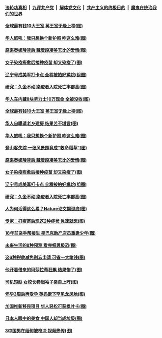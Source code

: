 ####  [法轮功真相](../../../../basic/blob/master/README.md?t=04201231) &nbsp;|&nbsp; [九评共产党](../../../../9ping.md/blob/master/README.md?t=04201231) &nbsp;|&nbsp; [解体党文化](../../../../jtdwh.md/blob/master/README.md?t=04201231)  &nbsp;|&nbsp; [共产主义的终极目的](../../../../gczydzjmd.md/blob/master/README.md?t=04201231) &nbsp;|&nbsp; [魔鬼在统治我们的世界](../../../../mgztzwmdsj.md/blob/master/README.md?t=04201231) 

#### [全球最有钱10大王室 英王室无缘上榜(图)](../pages/p3/969267.md?t=04201231) 

#### [华人怒吼：我只想换个新护照 咋这么难(图)](../pages/p3/969250.md?t=04201231) 

#### [原来泰姬陵背后 藏着段凄美无比的爱情(图)](../pages/p3/968850.md?t=04201231) 

#### [女子染疫痊愈后接种疫苗 却又染疫了(图)](../pages/p3/969171.md?t=04201231) 

#### [辽宁号成美军打卡点 全程被拍好尴尬(组图)](../pages/p3/969150.md?t=04201231) 

#### [研究：久坐不动 染疫者入院死亡率都高(图)](../pages/p3/969148.md?t=04201231) 

#### [华人车内藏8块劳力士10万现金 全被没收(图)](../pages/p3/969269.md?t=04201231) 

#### [全球最有钱10大王室 英王室无缘上榜(图)](../pages/p3/969267.md?t=04201231) 

#### [华人自曝请老乡建房 结果苦不堪言(图)](../pages/p3/969253.md?t=04201231) 

#### [华人怒吼：我只想换个新护照 咋这么难(图)](../pages/p3/969250.md?t=04201231) 

#### [登山客失踪 一张风景照竟成“救命稻草”(图)](../pages/p3/969186.md?t=04201231) 

#### [原来泰姬陵背后 藏着段凄美无比的爱情(图)](../pages/p3/968850.md?t=04201231) 

#### [女子染疫痊愈后接种疫苗 却又染疫了(图)](../pages/p3/969171.md?t=04201231) 

#### [辽宁号成美军打卡点 全程被拍好尴尬(组图)](../pages/p3/969150.md?t=04201231) 

#### [研究：久坐不动 染疫者入院死亡率都高(图)](../pages/p3/969148.md?t=04201231) 

#### [人为何活得这么累？Nature论文揭谜底(图)](../pages/p3/969075.md?t=04201231) 

#### [专家：打疫苗后现这2种症状 急速就医(图)](../pages/p3/969069.md?t=04201231) 

#### [18年前亲手帮接生 星巴克助产店员重逢少年(图)](../pages/p3/969050.md?t=04201231) 

#### [未来生活的8种预测 看完细思极恐(图)](../pages/p3/968750.md?t=04201231) 

#### [这6种税收减免别忘申请 可省一大笔钱(图)](../pages/p3/968997.md?t=04201231) 

#### [他开着借来的玛莎拉蒂狂飙 结果惨了(图)](../pages/p3/968968.md?t=04201231) 

#### [司机短缺 女校长卷起袖子亲自上阵(图)](../pages/p3/968965.md?t=04201231) 

#### [怀孕3周后再受孕 英妈诞下罕见龙凤胎(图)](../pages/p3/968963.md?t=04201231) 

#### [加国推新移民项目 华人轻松可获枫叶卡(图)](../pages/p3/968948.md?t=04201231) 

#### [日本人眼中的美食 中国人却当成垃圾(图)](../pages/p3/968857.md?t=04201231) 

#### [3中国男在缅甸被枪决 视频热传(图)](../pages/p3/968902.md?t=04201231) 

